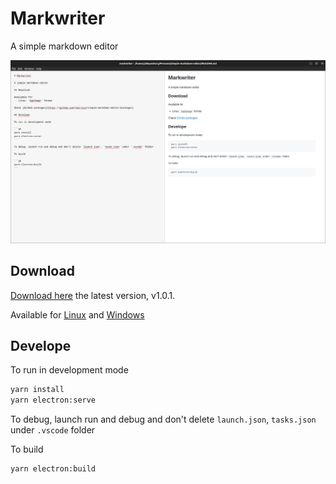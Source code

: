 # Markwriter

A simple markdown editor

![](./sample-image.png)

## Download

[Download here](https://github.com/sdiricco/simple-markdown-editor/releases/tag/1.0.1) the latest version, v1.0.1.

Available for [Linux](https://github.com/sdiricco/simple-markdown-editor/releases/tag/1.0.1) and [Windows](https://github.com/sdiricco/simple-markdown-editor/releases/tag/1.0.1)


## Develope

To run in development mode

```sh
yarn install
yarn electron:serve
```

To debug, launch run and debug and don't delete `launch.json`, `tasks.json` under `.vscode` folder

To build

```sh
yarn electron:build
```
